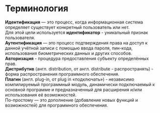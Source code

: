 # Терминология
**Идентификация** — это процесс, когда информационная система определяет существует конкретный пользователь или нет.<br>
Для этой цели используется **идентификатор** - уникальный признак пользователя.<br>
**Аутентификация** — это процесс подтверждения права на доступ к данной учётной записи с помощью ввода пароля, пин-кода, использования биометрических данных и других способов.<br>
**Авторизация** - процедура предоставления субъекту определённых прав.<br>
**Дистрибутив** (англ. distribution, от англ. distribute - распространять) - форма распространения программного обеспечения.<br>
**Плагин** (англ. plug-in, от plug in «подключать») - независимо компилируемый программный модуль, динамически подключаемый к основной программе и предназначенный для расширения и/или использования её возможностей.<br>
По-простому — это дополнение (добавление новых функций и возможностей) для программного обеспечения.
